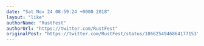 ```yaml
---
date: "Sat Nov 24 08:59:24 +0000 2018"
layout: "like"
authorName: "RustFest"
authorUrl: "https://twitter.com/RustFest"
originalPost: "https://twitter.com/RustFest/status/1066254946864177153"
---
```

